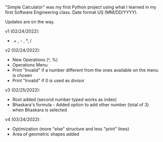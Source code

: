 "Simple Calculator" was my first Python project using what I learned in my first Software Engineering class.
Date format US (MM/DD/YYYY).

Updates are on the way.

v1 (02/24/2022):
- .+ , - , *, /

v2 (02/24/2022):
- New Operations (^, %) 
- Operations Menu 
- Print "Invalid" if a number different from the ones available on the menu is chosen
- Print "Invalid" if 0 is used as divisor

v3 (02/25/2022):
- Root added (second number typed works as index)
- Bhaskara's formula - Added option to add other number (total of 3) when Bhaskara is selected 

v4 (03/24/2022):

- Optimization (more "else" structure and less "print" lines)
- Area of geometric shapes added
